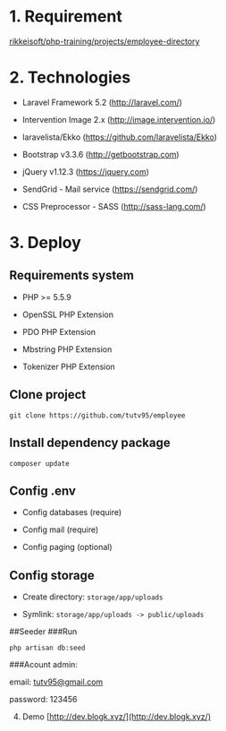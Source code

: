 # 1. Requirement

[rikkeisoft/php-training/projects/employee-directory](https://github.com/rikkeisoft/php-training/blob/master/projects/employee-directory/01.Requirement.md)

# 2. Technologies

- Laravel Framework 5.2 (http://laravel.com/)

- Intervention Image 2.x (http://image.intervention.io/)

- laravelista/Ekko (https://github.com/laravelista/Ekko)

- Bootstrap v3.3.6 (http://getbootstrap.com)

- jQuery v1.12.3 (https://jquery.com)

- SendGrid - Mail service (https://sendgrid.com/)

- CSS Preprocessor - SASS (http://sass-lang.com/)

# 3. Deploy

## Requirements system
- PHP >= 5.5.9

- OpenSSL PHP Extension

- PDO PHP Extension

- Mbstring PHP Extension

- Tokenizer PHP Extension

## Clone project
`git clone https://github.com/tutv95/employee`

## Install dependency package
`composer update`

## Config .env
- Config databases (require)

- Config mail (require)

- Config paging (optional)

## Config storage
- Create directory: `storage/app/uploads`

- Symlink: `storage/app/uploads -> public/uploads`


##Seeder
###Run

`php artisan db:seed`

###Acount admin:

email: tutv95@gmail.com

password: 123456

4. Demo
[http://dev.blogk.xyz/](http://dev.blogk.xyz/)